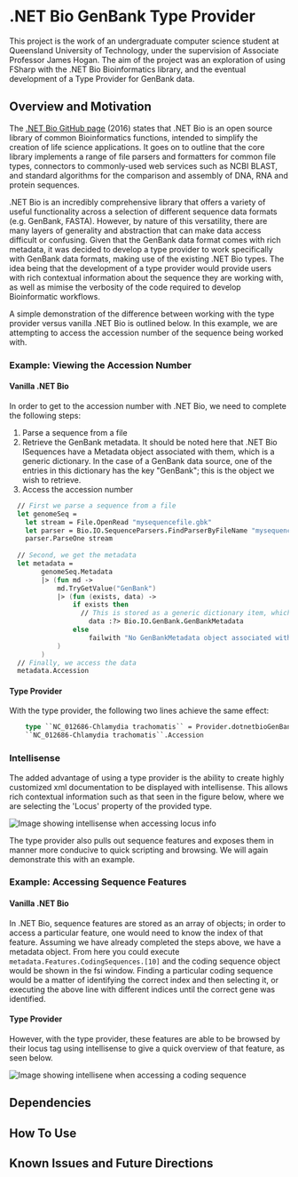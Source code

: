 # .NET Bio GenBank Type Provider

This project is the work of an undergraduate computer science student at Queensland University of Technology, 
under the supervision of Associate Professor James Hogan. The aim of the project was an exploration of using FSharp with
the .NET Bio Bioinformatics library, and the eventual development of a Type Provider for GenBank data. 

Overview and Motivation
------

The [.NET Bio GitHub page](https://github.com/dotnetbio/bio) (2016) states that .NET Bio is an open source library of common Bioinformatics functions, intended to simplify the creation of life science applications.
It goes on to outline that the core library implements a range of file parsers and formatters for common file types, connectors to commonly-used web services such as NCBI BLAST, and standard algorithms for the comparison and assembly of DNA, RNA and protein sequences.

.NET Bio is an incredibly comprehensive library that offers a variety of useful functionality across a selection of different sequence data formats (e.g. GenBank, FASTA). However, by nature of this versatility, there are many layers of generality and abstraction that can make data access difficult or confusing. Given that the GenBank data format comes with rich metadata, it was decided to develop a type provider to work specifically with GenBank data formats, making use of the existing .NET Bio types. The idea being that the development of a type provider would provide users with rich contextual information about the sequence they are working with, as well as mimise the verbosity of the code required to develop Bioinformatic workflows. 

A simple demonstration of the difference between working with the type provider versus vanilla .NET Bio is outlined below. In this example, we are attempting to access the accession number of the sequence being worked with. 

### Example: Viewing the Accession Number
#### Vanilla .NET Bio
In order to get to the accession number with .NET Bio, we need to complete the following steps:

1. Parse a sequence from a file
2. Retrieve the GenBank metadata. It should be noted here that .NET Bio ISequences have a Metadata object associated with them, which is a generic dictionary. In the case of a GenBank data source, one of the entries in this dictionary has the key "GenBank"; this is the object we wish to retrieve.
3. Access the accession number

``` fsharp
  // First we parse a sequence from a file 
  let genomeSeq = 
    let stream = File.OpenRead "mysequencefile.gbk" 
    let parser = Bio.IO.SequenceParsers.FindParserByFileName "mysequencefile.gbk"
    parser.ParseOne stream
 
  // Second, we get the metadata
  let metadata = 
        genomeSeq.Metadata 
        |> (fun md -> 
            md.TryGetValue("GenBank") 
            |> (fun (exists, data) -> 
                if exists then 
                  // This is stored as a generic dictionary item, which we then need to cast as a GenBankMetadata object
                    data :?> Bio.IO.GenBank.GenBankMetadata
                else
                    failwith "No GenBankMetadata object associated with this sequence" 
            )
        )
  // Finally, we access the data
  metadata.Accession
```
#### Type Provider
With the type provider, the following two lines achieve the same effect:
``` fsharp
    type ``NC_012686-Chlamydia trachomatis`` = Provider.dotnetbioGenBankProvider<"mysequencefile.gbk">
    ``NC_012686-Chlamydia trachomatis``.Accession
```

### Intellisense
The added advantage of using a type provider is the ability to create highly customized xml documentation to be displayed with intellisense. This allows rich contextual information such as that seen in the figure below, where we are selecting the 'Locus' property of the provided type.

![Image showing intellisense when accessing locus info](https://github.com/jessicagrace17/Experimental-dotnetbioGenBankProvider/blob/master/docs/files/img/locus-intellisense.png)

The type provider also pulls out sequence features and exposes them in manner more conducive to quick scripting and browsing. We will again demonstrate this with an example.

### Example: Accessing Sequence Features
#### Vanilla .NET Bio
In .NET Bio, sequence features are stored as an array of objects; in order to access a particular feature, one would need to know the index of that feature. Assuming we have already completed the steps above, we have a metadata object. From here you could execute `metadata.Features.CodingSequences.[10]` and the coding sequence object would be shown in the fsi window. Finding a particular coding sequence would be a matter of identifying the correct index and then selecting it, or executing the above line with different indices until the correct gene was identified. 

#### Type Provider
However, with the type provider, these features are able to be browsed by their locus tag using intellisense to give a quick overview of that feature, as seen below. 

![Image showing intellisene when accessing a coding sequence](https://github.com/jessicagrace17/Experimental-dotnetbioGenBankProvider/blob/master/docs/files/img/cds-intellisense.png)

Dependencies 
------

How To Use
------

Known Issues and Future Directions
------
